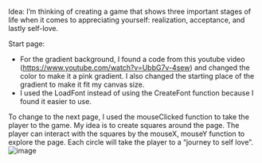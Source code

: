 Idea:
I’m thinking of creating a game that shows three important stages of life when it comes to appreciating yourself: realization, acceptance, and lastly self-love. 

Start page:
-	For the gradient background, I found a code from this youtube video (https://www.youtube.com/watch?v=UbbG7v-4sew) and changed the color to make it a pink gradient. I also changed the starting place of the gradient to make it fit my canvas size.
-	I used the LoadFont instead of using the CreateFont function because I found it easier to use.

To change to the next page, I used the mouseClicked function to take the player to the game. My idea is to create squares around the page. The player can interact with the squares by the mouseX, mouseY function to explore the page. Each circle will take the player to a “journey to self love”.
![image](https://user-images.githubusercontent.com/89835180/136064072-1bf8b57d-157d-4f17-93bc-2f655fc259b8.png)
